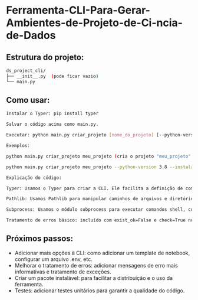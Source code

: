 # Ferramenta-CLI-Para-Gerar-Ambientes-de-Projeto-de-Ci-ncia-de-Dados

## Estrutura do projeto:
```bash
ds_project_cli/
├── __init__.py  (pode ficar vazio)
└── main.py
```
## Como usar:
```bash
Instalar o Typer: pip install typer

Salvar o código acima como main.py.

Executar: python main.py criar_projeto [nome_do_projeto] [--python-version VERSÃO] [--instalar-pacotes]

Exemplos:

python main.py criar_projeto meu_projeto (cria o projeto "meu_projeto" com Python 3.9 e sem instalar pacotes)

python main.py criar_projeto meu_projeto --python-version 3.8 --instalar-pacotes (cria o projeto "meu_projeto" com Python 3.8 e instala os pacotes do requirements.txt)

Explicação do código:

Typer: Usamos o Typer para criar a CLI. Ele facilita a definição de comandos e argumentos.

Pathlib: Usamos Pathlib para manipular caminhos de arquivos e diretórios de forma mais robusta e legível.

Subprocess: Usamos o módulo subprocess para executar comandos shell, como criar o ambiente virtual e instalar pacotes.

Tratamento de erros básico: incluído com exist_ok=False e check=True nos comandos mkdir e subprocess.run, respectivamente.
```
## Próximos passos:

* Adicionar mais opções à CLI: como adicionar um template de notebook, configurar um arquivo .env, etc.
* Melhorar o tratamento de erros: adicionar mensagens de erro mais informativas e tratamento de exceções.
* Criar um pacote instalável: para facilitar a distribuição e o uso da ferramenta.
* Testes: adicionar testes unitários para garantir a qualidade do código.
